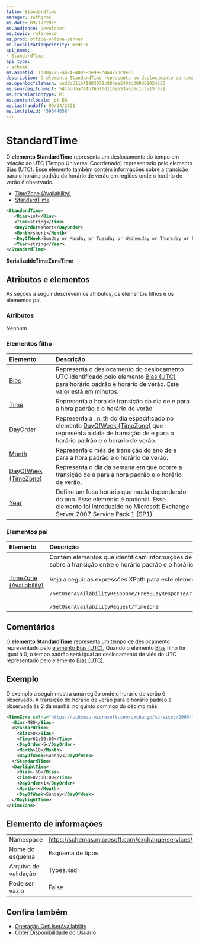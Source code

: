 ```yaml
---
title: StandardTime
manager: sethgros
ms.date: 09/17/2015
ms.audience: Developer
ms.topic: reference
ms.prod: office-online-server
ms.localizationpriority: medium
api_name:
- StandardTime
api_type:
- schema
ms.assetid: 13084726-ab24-4009-be99-c4a4273c9e05
description: O elemento StandardTime representa um deslocamento do tempo em relação ao UTC (Tempo Universal Coordenado) representado pelo elemento Bias (UTC). Esse elemento também contém informações sobre a transição para o horário padrão do horário de verão em regiões onde o horário de verão é observado.
ms.openlocfilehash: ceddc511bf1883078c88dee240fc308d02024220
ms.sourcegitcommit: 54f6cd5a704b36b76d110ee53a6d6c1c3e15f5a9
ms.translationtype: MT
ms.contentlocale: pt-BR
ms.lasthandoff: 09/24/2021
ms.locfileid: "59544658"
---
```

# <a name="standardtime"></a>StandardTime

O **elemento StandardTime** representa um deslocamento do tempo em relação ao UTC (Tempo Universal Coordenado) representado pelo elemento [Bias (UTC).](bias-utc.md) Esse elemento também contém informações sobre a transição para o horário padrão do horário de verão em regiões onde o horário de verão é observado. 
  
- [TimeZone (Availability)](timezone-availability.md)
- [StandardTime](standardtime.md)
  
```xml
<StandardTime>
   <Bias>int</Bias>
   <Time>string</Time>
   <DayOrder>short</DayOrder>
   <Month>short</Month>
   <DayOfWeek>Sunday or Monday or Tuesday or Wednesday or Thursday or Friday or Saturday</DayOfWeek>
   <Year>string</Year>
</StandardTime>
```

 **SerializableTimeZoneTime**
## <a name="attributes-and-elements"></a>Atributos e elementos

As seções a seguir descrevem os atributos, os elementos filhos e os elementos pai.
  
### <a name="attributes"></a>Atributos

Nenhum
  
### <a name="child-elements"></a>Elementos filho

|**Elemento**|**Descrição**|
|:-----|:-----|
|[Bias](bias.md) <br/> |Representa o deslocamento do deslocamento UTC identificado pelo elemento [Bias (UTC)](bias-utc.md) para horário padrão e horário de verão. Este valor está em minutos.  <br/> |
|[Time](time.md) <br/> |Representa a hora de transição do dia de e para a hora padrão e o horário de verão.  <br/> |
|[DayOrder](dayorder.md) <br/> |Representa a _n_th do dia especificado no elemento [DayOfWeek (TimeZone)](dayofweek-timezone.md) que representa a data de transição de e para o horário padrão e o horário de verão.  <br/> |
|[Month](month.md) <br/> |Representa o mês de transição do ano de e para a hora padrão e o horário de verão.  <br/> |
|[DayOfWeek (TimeZone)](dayofweek-timezone.md) <br/> |Representa o dia da semana em que ocorre a transição de e para a hora padrão e o horário de verão.  <br/> |
|[Year](year.md) <br/> |Define um fuso horário que muda dependendo do ano. Esse elemento é opcional. Esse elemento foi introduzido no Microsoft Exchange Server 2007 Service Pack 1 (SP1).  <br/> |
   
### <a name="parent-elements"></a>Elementos pai

|**Elemento**|**Descrição**|
|:-----|:-----|
|[TimeZone (Availability)](timezone-availability.md) <br/> | Contém elementos que identificam informações de fuso horário. Esse elemento também contém informações sobre a transição entre o horário padrão e o horário de verão. <br/><br/>Veja a seguir as expressões XPath para este elemento: <br/> <br/>  `/GetUserAvailabilityResponse/FreeBusyResponseArray/FreeBusyResponse/FreeBusyView/WorkingHours/TimeZone` <br/> <br/> `/GetUserAvailabilityRequest/TimeZone` <br/> |
   
## <a name="remarks"></a>Comentários

O **elemento StandardTime** representa um tempo de deslocamento representado pelo [elemento Bias (UTC).](bias-utc.md) Quando o elemento [Bias](bias.md) filho for igual a 0, o tempo padrão será igual ao deslocamento de viés do UTC representado pelo elemento [Bias (UTC).](bias-utc.md) 
  
## <a name="example"></a>Exemplo

O exemplo a seguir mostra uma região onde o horário de verão é observado. A transição do horário de verão para o horário padrão é observada às 2 da manhã. no quinto domingo do décimo mês.
  
```xml
<TimeZone xmlns="https://schemas.microsoft.com/exchange/services/2006/types">
  <Bias>480</Bias>
  <StandardTime>
    <Bias>0</Bias>
    <Time>02:00:00</Time>
    <DayOrder>5</DayOrder>
    <Month>10</Month>
    <DayOfWeek>Sunday</DayOfWeek>
  </StandardTime>
  <DaylightTime>
    <Bias>-60</Bias>
    <Time>02:00:00</Time>
    <DayOrder>1</DayOrder>
    <Month>4</Month>
    <DayOfWeek>Sunday</DayOfWeek>
  </DaylightTime>
</TimeZone>
```

## <a name="element-information"></a>Elemento de informações

|||
|:-----|:-----|
|Namespace  <br/> |https://schemas.microsoft.com/exchange/services/2006/types  <br/> |
|Nome do esquema  <br/> |Esquema de tipos  <br/> |
|Arquivo de validação  <br/> |Types.xsd  <br/> |
|Pode ser vazio  <br/> |False  <br/> |
   
## <a name="see-also"></a>Confira também

- [Operação GetUserAvailability](getuseravailability-operation.md)
- [Obter Disponibilidade do Usuário](https://msdn.microsoft.com/library/d4133fcb-9b0f-4e6b-aadf-a389da83516a%28Office.15%29.aspx)

